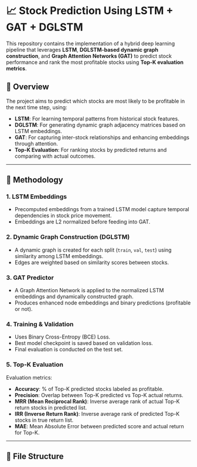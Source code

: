# 📈 Stock Prediction Using LSTM + GAT + DGLSTM

This repository contains the implementation of a hybrid deep learning pipeline that leverages **LSTM**, **DGLSTM-based dynamic graph construction**, and **Graph Attention Networks (GAT)** to predict stock performance and rank the most profitable stocks using **Top-K evaluation metrics**.

## 🚀 Overview

The project aims to predict which stocks are most likely to be profitable in the next time step, using:

- **LSTM**: For learning temporal patterns from historical stock features.
- **DGLSTM**: For generating dynamic graph adjacency matrices based on LSTM embeddings.
- **GAT**: For capturing inter-stock relationships and enhancing embeddings through attention.
- **Top-K Evaluation**: For ranking stocks by predicted returns and comparing with actual outcomes.

---

## 🧠 Methodology

### 1. **LSTM Embeddings**
- Precomputed embeddings from a trained LSTM model capture temporal dependencies in stock price movement.
- Embeddings are L2 normalized before feeding into GAT.

### 2. **Dynamic Graph Construction (DGLSTM)**
- A dynamic graph is created for each split (`train`, `val`, `test`) using similarity among LSTM embeddings.
- Edges are weighted based on similarity scores between stocks.

### 3. **GAT Predictor**
- A Graph Attention Network is applied to the normalized LSTM embeddings and dynamically constructed graph.
- Produces enhanced node embeddings and binary predictions (profitable or not).

### 4. **Training & Validation**
- Uses Binary Cross-Entropy (BCE) Loss.
- Best model checkpoint is saved based on validation loss.
- Final evaluation is conducted on the test set.

### 5. **Top-K Evaluation**
Evaluation metrics:
- **Accuracy**: % of Top-K predicted stocks labeled as profitable.
- **Precision**: Overlap between Top-K predicted vs Top-K actual returns.
- **MRR (Mean Reciprocal Rank)**: Inverse average rank of actual Top-K return stocks in predicted list.
- **IRR (Inverse Return Rank)**: Inverse average rank of predicted Top-K stocks in true return list.
- **MAE**: Mean Absolute Error between predicted score and actual return for Top-K.

---

## 📁 File Structure

